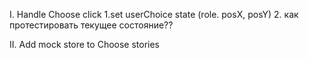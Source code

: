 I. Handle Choose click
    1.set userChoice state (role. posX, posY)
    2. как протестировать текущее состояние??
   
II. Add mock store to Choose stories